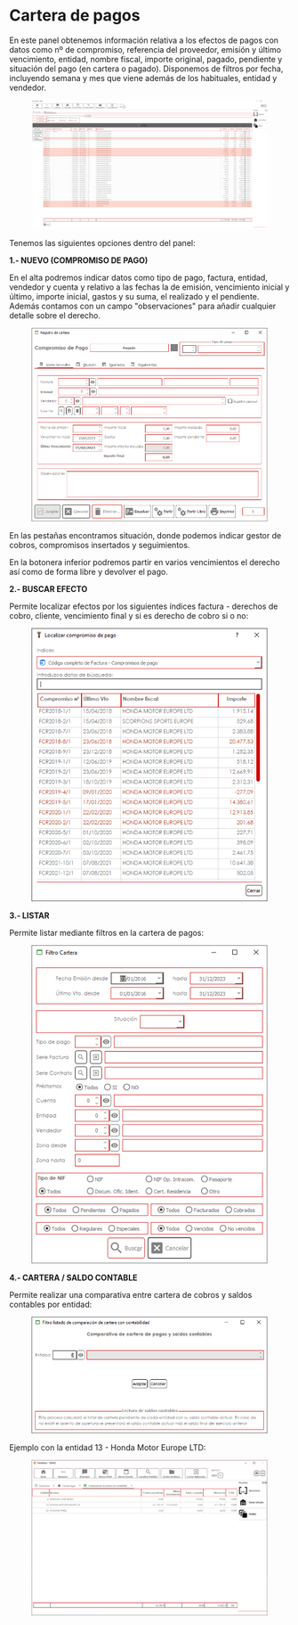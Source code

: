 # Cartera de pagos

En este panel obtenemos información relativa a los efectos de pagos con datos como nº de compromiso, referencia del proveedor, emisión y último vencimiento, entidad, nombre fiscal, importe original, pagado, pendiente y situación del pago (en cartera o pagado). Disponemos de filtros por fecha, incluyendo semana y mes que viene además de los habituales, entidad y vendedor.

<figure><img src="../../.gitbook/assets/imagen (6) (1) (5).png" alt=""><figcaption></figcaption></figure>

Tenemos las siguientes opciones dentro del panel:

**1.- NUEVO (COMPROMISO DE PAGO)**

En el alta podremos indicar datos como tipo de pago, factura, entidad, vendedor y cuenta y relativo a las fechas la de emisión, vencimiento inicial y último, importe inicial, gastos y su suma, el realizado y el pendiente. Además contamos con un campo "observaciones" para añadir cualquier detalle sobre el derecho.

<figure><img src="../../.gitbook/assets/imagen (1) (2) (3).png" alt=""><figcaption></figcaption></figure>

En las pestañas encontramos situación, donde podemos indicar gestor de cobros, compromisos insertados y seguimientos.

En la botonera inferior podremos partir en varios vencimientos el derecho así como de forma libre y devolver el pago.

**2.- BUSCAR EFECTO**

Permite localizar efectos por los siguientes índices factura - derechos de cobro, cliente, vencimiento final y si es derecho de cobro si o no:

<figure><img src="../../.gitbook/assets/imagen (2) (1) (3).png" alt=""><figcaption></figcaption></figure>

**3.- LISTAR**

Permite listar mediante filtros en la cartera de pagos:

<figure><img src="../../.gitbook/assets/imagen (26) (2).png" alt=""><figcaption></figcaption></figure>

**4.- CARTERA / SALDO CONTABLE**

Permite realizar una comparativa entre cartera de cobros y saldos contables por entidad:

<figure><img src="../../.gitbook/assets/imagen (18) (2).png" alt=""><figcaption></figcaption></figure>

Ejemplo con la entidad 13 - Honda Motor Europe LTD:

<figure><img src="../../.gitbook/assets/imagen (11) (2).png" alt=""><figcaption></figcaption></figure>
